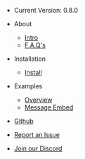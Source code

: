 - Current Version: 0.8.0

- About
    - [Intro](/about/index)
    - [F.A.Q's](/about/faq)
- Installation
    - [Install](/install/index)
- Examples
    - [Overview](/examples/index)
    - [Message Embed](/examples/MessageEmbed/index)


- [Github](https://github.com/TheRealToxicDev/Virulent)
- [Report an Issue](https://github.com/TheRealToxicDev/Virulent/issues)
- [Join our Discord](https://discord.gg/5GmqbhzMpc)
